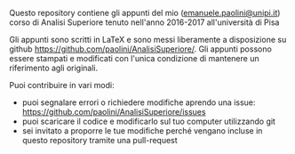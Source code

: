 Questo repository contiene gli appunti del mio (emanuele.paolini@unipi.it) corso di Analisi Superiore tenuto nell'anno 2016-2017 all'università di Pisa

Gli appunti sono scritti in LaTeX e sono messi liberamente a disposizione su github https://github.com/paolini/AnalisiSuperiore/.
Gli appunti possono essere stampati e modificati con l'unica condizione di mantenere un riferimento agli originali.

Puoi contribuire in vari modi:
* puoi segnalare errori o richiedere modifiche aprendo una issue: https://github.com/paolini/AnalisiSuperiore/issues
* puoi scaricare il codice e modificarlo sul tuo computer utilizzando git
* sei invitato a proporre le tue modifiche perché vengano incluse in questo repository tramite una pull-request
